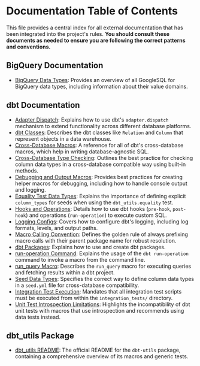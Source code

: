# Documentation Table of Contents

This file provides a central index for all external documentation that has been integrated into the project's rules. **You should consult these documents as needed to ensure you are following the correct patterns and conventions.**

## BigQuery Documentation

*   [BigQuery Data Types](../docs/bigquery/bigquery-data_types.md): Provides an overview of all GoogleSQL for BigQuery data types, including information about their value domains.

## dbt Documentation

*   [Adapter Dispatch](../docs/dbt/adapter_dispatch.md): Explains how to use dbt's `adapter.dispatch` mechanism to extend functionality across different database platforms.
*   [dbt Classes](../docs/dbt/classes.md): Describes the dbt classes like `Relation` and `Column` that represent objects in a data warehouse.
*   [Cross-Database Macros](../docs/dbt/cross_database_macros.md): A reference for all of dbt's cross-database macros, which help in writing database-agnostic SQL.
*   [Cross-Database Type Checking](../docs/dbt/cross_database_type_checking.md): Outlines the best practice for checking column data types in a cross-database compatible way using built-in methods.
*   [Debugging and Output Macros](../docs/dbt/debug-macros.md): Provides best practices for creating helper macros for debugging, including how to handle console output and logging.
*   [Equality Test Data Types](../docs/dbt/equality-test-datatypes.md): Explains the importance of defining explicit `column_types` for seeds when using the `dbt_utils.equality` test.
*   [Hooks and Operations](../docs/dbt/hooks_and_operations.md): Details how to use dbt hooks (`pre-hook`, `post-hook`) and operations (`run-operation`) to execute custom SQL.
*   [Logging Configs](../docs/dbt/logging_configs.md): Covers how to configure dbt's logging, including log formats, levels, and output paths.
*   [Macro Calling Convention](../docs/dbt/macro_calling_convention.md): Defines the golden rule of always prefixing macro calls with their parent package name for robust resolution.
*   [dbt Packages](../docs/dbt/packages.md): Explains how to use and create dbt packages.
*   [run-operation Command](../docs/dbt/run_operation.md): Explains the usage of the `dbt run-operation` command to invoke a macro from the command line.
*   [run_query Macro](../docs/dbt/run_query.md): Describes the `run_query` macro for executing queries and fetching results within a dbt project.
*   [Seed Data Types](../docs/dbt/seed_datatypes.md): Specifies the correct way to define column data types in a `seed.yml` file for cross-database compatibility.
*   [Integration Test Execution](../docs/dbt/testing_execution.md): Mandates that all integration test scripts must be executed from within the `integration_tests/` directory.
*   [Unit Test Introspection Limitations](../docs/dbt/unit_test_introspection_limitations.md): Highlights the incompatibility of dbt unit tests with macros that use introspection and recommends using data tests instead.

## dbt_utils Package

*   [dbt_utils README](../docs/dbt_utils/readme.md): The official README for the `dbt-utils` package, containing a comprehensive overview of its macros and generic tests.
